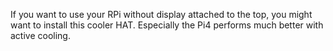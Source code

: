 If you want to use your RPi without display attached to the top, you might want to install this cooler HAT. Especially the Pi4 performs much better with active cooling.
